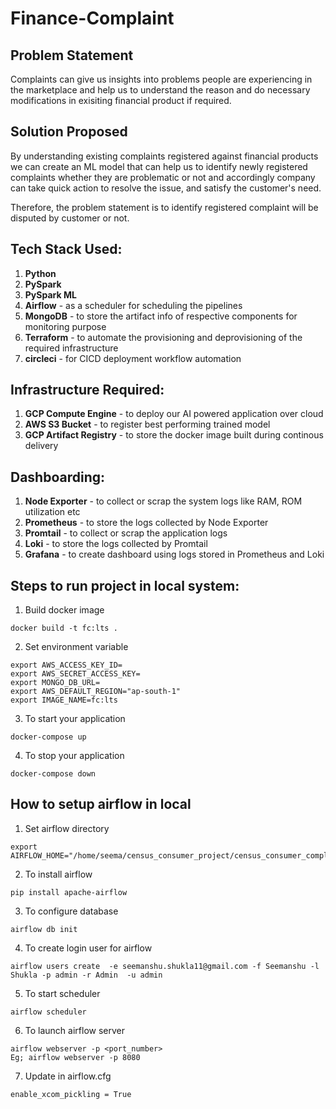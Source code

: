 # Finance-Complaint 

## Problem Statement
Complaints can give us insights into problems people are experiencing in the marketplace and help us to understand the reason and do necessary modifications in exisiting financial product if required.

## Solution Proposed 
By understanding existing complaints registered against financial products we can create an ML model that can help us to identify newly registered complaints whether they are problematic or not and accordingly company can take quick action to resolve the issue, and satisfy the customer's need.

Therefore, the problem statement is to identify registered complaint will be disputed by customer or not.

## Tech Stack Used:
1. <b>Python</b>
2. <b>PySpark</b>
3. <b>PySpark ML</b>
4. <b>Airflow</b> - as a scheduler for scheduling the pipelines
5. <b>MongoDB</b> - to store the artifact info of respective components for monitoring purpose
6. <b>Terraform</b> - to automate the provisioning and deprovisioning of the required infrastructure
7. <b>circleci</b> - for CICD deployment workflow automation

## Infrastructure Required:
1. <b>GCP Compute Engine</b> - to deploy our AI powered application over cloud
2. <b>AWS S3 Bucket</b> - to register best performing trained model
3. <b>GCP Artifact Registry</b> - to store the docker image built during continous delivery

## Dashboarding:
1. <b>Node Exporter</b> - to collect or scrap the system logs like RAM, ROM utilization etc
2. <b>Prometheus</b> - to store the logs collected by Node Exporter
3. <b>Promtail</b> - to collect or scrap the application logs
4. <b>Loki</b> - to store the logs collected by Promtail
5. <b>Grafana</b> - to create dashboard using logs stored in Prometheus and Loki

## Steps to run project in local system:
1. Build docker image
```
docker build -t fc:lts .
```
2. Set environment variable
```
export AWS_ACCESS_KEY_ID=
export AWS_SECRET_ACCESS_KEY=
export MONGO_DB_URL=
export AWS_DEFAULT_REGION="ap-south-1"
export IMAGE_NAME=fc:lts
```
3. To start your application
```
docker-compose up
```
4. To stop your application
```
docker-compose down
``` 

## How to setup airflow in local
1. Set airflow directory
```
export AIRFLOW_HOME="/home/seema/census_consumer_project/census_consumer_complaint/airflow"
```

2. To install airflow 
```
pip install apache-airflow
```

3. To configure database
```
airflow db init
```

4. To create login user for airflow
```
airflow users create  -e seemanshu.shukla11@gmail.com -f Seemanshu -l Shukla -p admin -r Admin  -u admin
```

5. To start scheduler
```
airflow scheduler
```

6. To launch airflow server
```
airflow webserver -p <port_number>
Eg; airflow webserver -p 8080
```

7. Update in airflow.cfg
```
enable_xcom_pickling = True
```
